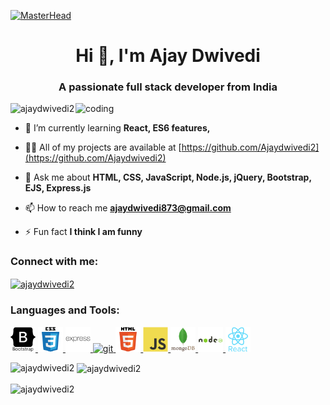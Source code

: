 [![MasterHead](https://img.freepik.com/free-vector/teenager-drinks-coffee-bedroom-with-workspace-hacker-night_107791-5413.jpg?w=1380&t=st=1683460888~exp=1683461488~hmac=0a12be6df83aed983c6a8ffbbc100038b3633e77e35288b9afddce8f419fc8ef)](https://github.com/Ajaydwivedi2)
<h1 align="center">Hi 👋, I'm Ajay Dwivedi</h1>
<h3 align="center">A passionate full stack developer from India</h3>
<img align="right" alt="coding" width="400" src="https://cdn.hashnode.com/res/hashnode/image/upload/v1670664007515/7nRHqrTst.gif" alt="">


<p align="left"> <img src="https://camo.githubusercontent.com/8bf6f6d78abc81fcf9c49f10649423e73ea44bc248e83aaae8759d401c829a84/68747470733a2f2f70687973696373677572756b756c2e66696c65732e776f726470726573732e636f6d2f323031392f30322f6368617261637465722d312e676966" alt="ajaydwivedi2" /> </p>

- 🌱 I’m currently learning **React, ES6 features,**

- 👨‍💻 All of my projects are available at [https://github.com/Ajaydwivedi2](https://github.com/Ajaydwivedi2)

- 💬 Ask me about **HTML, CSS, JavaScript, Node.js, jQuery, Bootstrap, EJS, Express.js**

- 📫 How to reach me **ajaydwivedi873@gmail.com**

- ⚡ Fun fact **I think I am funny**

<h3 align="left">Connect with me:</h3>
<p align="left">
<a href="https://linkedin.com/in/ajaydwivedi2" target="blank"><img align="center" src="https://raw.githubusercontent.com/rahuldkjain/github-profile-readme-generator/master/src/images/icons/Social/linked-in-alt.svg" alt="ajaydwivedi2" height="30" width="40" /></a>
</p>

<h3 align="left">Languages and Tools:</h3>
<p align="left"> <a href="https://getbootstrap.com" target="_blank" rel="noreferrer"> <img src="https://raw.githubusercontent.com/devicons/devicon/master/icons/bootstrap/bootstrap-plain-wordmark.svg" alt="bootstrap" width="40" height="40"/> </a> <a href="https://www.w3schools.com/css/" target="_blank" rel="noreferrer"> <img src="https://raw.githubusercontent.com/devicons/devicon/master/icons/css3/css3-original-wordmark.svg" alt="css3" width="40" height="40"/> </a> <a href="https://expressjs.com" target="_blank" rel="noreferrer"> <img src="https://raw.githubusercontent.com/devicons/devicon/master/icons/express/express-original-wordmark.svg" alt="express" width="40" height="40"/> </a> <a href="https://git-scm.com/" target="_blank" rel="noreferrer"> <img src="https://www.vectorlogo.zone/logos/git-scm/git-scm-icon.svg" alt="git" width="40" height="40"/> </a> <a href="https://www.w3.org/html/" target="_blank" rel="noreferrer"> <img src="https://raw.githubusercontent.com/devicons/devicon/master/icons/html5/html5-original-wordmark.svg" alt="html5" width="40" height="40"/> </a> <a href="https://developer.mozilla.org/en-US/docs/Web/JavaScript" target="_blank" rel="noreferrer"> <img src="https://raw.githubusercontent.com/devicons/devicon/master/icons/javascript/javascript-original.svg" alt="javascript" width="40" height="40"/> </a> <a href="https://www.mongodb.com/" target="_blank" rel="noreferrer"> <img src="https://raw.githubusercontent.com/devicons/devicon/master/icons/mongodb/mongodb-original-wordmark.svg" alt="mongodb" width="40" height="40"/> </a> <a href="https://nodejs.org" target="_blank" rel="noreferrer"> <img src="https://raw.githubusercontent.com/devicons/devicon/master/icons/nodejs/nodejs-original-wordmark.svg" alt="nodejs" width="40" height="40"/> </a> <a href="https://reactjs.org/" target="_blank" rel="noreferrer"> <img src="https://raw.githubusercontent.com/devicons/devicon/master/icons/react/react-original-wordmark.svg" alt="react" width="40" height="40"/> </a> </p>

<p><img align="left" src="https://github-readme-stats.vercel.app/api/top-langs?username=ajaydwivedi2&show_icons=true&locale=en&layout=compact" alt="ajaydwivedi2" /></p>

<p>&nbsp;<img align="center" src="https://github-readme-stats.vercel.app/api?username=ajaydwivedi2&show_icons=true&locale=en" alt="ajaydwivedi2" /></p>

<p><img align="center" src="https://github-readme-streak-stats.herokuapp.com/?user=ajaydwivedi2&" alt="ajaydwivedi2" /></p>

